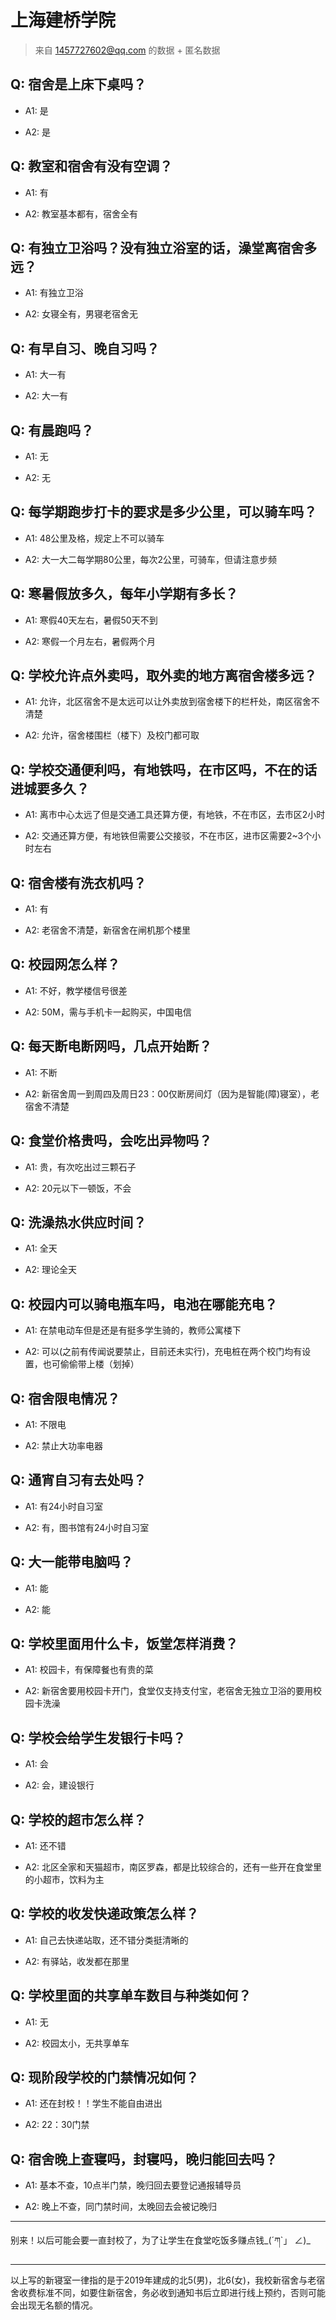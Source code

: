 # 上海建桥学院

> 来自 1457727602@qq.com 的数据 + 匿名数据

## Q: 宿舍是上床下桌吗？

- A1: 是

- A2: 是

## Q: 教室和宿舍有没有空调？

- A1: 有

- A2: 教室基本都有，宿舍全有

## Q: 有独立卫浴吗？没有独立浴室的话，澡堂离宿舍多远？

- A1: 有独立卫浴

- A2: 女寝全有，男寝老宿舍无

## Q: 有早自习、晚自习吗？

- A1: 大一有

- A2: 大一有

## Q: 有晨跑吗？

- A1: 无

- A2: 无

## Q: 每学期跑步打卡的要求是多少公里，可以骑车吗？

- A1: 48公里及格，规定上不可以骑车

- A2: 大一大二每学期80公里，每次2公里，可骑车，但请注意步频

## Q: 寒暑假放多久，每年小学期有多长？

- A1: 寒假40天左右，暑假50天不到

- A2: 寒假一个月左右，暑假两个月

## Q: 学校允许点外卖吗，取外卖的地方离宿舍楼多远？

- A1: 允许，北区宿舍不是太远可以让外卖放到宿舍楼下的栏杆处，南区宿舍不清楚

- A2: 允许，宿舍楼围栏（楼下）及校门都可取

## Q: 学校交通便利吗，有地铁吗，在市区吗，不在的话进城要多久？

- A1: 离市中心太远了但是交通工具还算方便，有地铁，不在市区，去市区2小时

- A2: 交通还算方便，有地铁但需要公交接驳，不在市区，进市区需要2~3个小时左右

## Q: 宿舍楼有洗衣机吗？

- A1: 有

- A2: 老宿舍不清楚，新宿舍在闸机那个楼里

## Q: 校园网怎么样？

- A1: 不好，教学楼信号很差

- A2: 50M，需与手机卡一起购买，中国电信

## Q: 每天断电断网吗，几点开始断？

- A1: 不断

- A2: 新宿舍周一到周四及周日23：00仅断房间灯（因为是智能(障)寝室），老宿舍不清楚

## Q: 食堂价格贵吗，会吃出异物吗？

- A1: 贵，有次吃出过三颗石子

- A2: 20元以下一顿饭，不会

## Q: 洗澡热水供应时间？

- A1: 全天

- A2: 理论全天

## Q: 校园内可以骑电瓶车吗，电池在哪能充电？

- A1: 在禁电动车但是还是有挺多学生骑的，教师公寓楼下

- A2: 可以(之前有传闻说要禁止，目前还未实行)，充电桩在两个校门均有设置，也可偷偷带上楼（划掉）

## Q: 宿舍限电情况？

- A1: 不限电

- A2: 禁止大功率电器

## Q: 通宵自习有去处吗？

- A1: 有24小时自习室

- A2: 有，图书馆有24小时自习室

## Q: 大一能带电脑吗？

- A1: 能

- A2: 能

## Q: 学校里面用什么卡，饭堂怎样消费？

- A1: 校园卡，有保障餐也有贵的菜

- A2: 新宿舍要用校园卡开门，食堂仅支持支付宝，老宿舍无独立卫浴的要用校园卡洗澡

## Q: 学校会给学生发银行卡吗？

- A1: 会

- A2: 会，建设银行

## Q: 学校的超市怎么样？

- A1: 还不错

- A2: 北区全家和天猫超市，南区罗森，都是比较综合的，还有一些开在食堂里的小超市，饮料为主

## Q: 学校的收发快递政策怎么样？

- A1: 自己去快递站取，还不错分类挺清晰的

- A2: 有驿站，收发都在那里

## Q: 学校里面的共享单车数目与种类如何？

- A1: 无

- A2: 校园太小，无共享单车

## Q: 现阶段学校的门禁情况如何？

- A1: 还在封校！！学生不能自由进出

- A2: 22：30门禁

## Q: 宿舍晚上查寝吗，封寝吗，晚归能回去吗？

- A1: 基本不查，10点半门禁，晚归回去要登记通报辅导员

- A2: 晚上不查，同门禁时间，太晚回去会被记晚归

***

别来！以后可能会要一直封校了，为了让学生在食堂吃饭多赚点钱_(´ཀ`」 ∠)_

***

以上写的新寝室一律指的是于2019年建成的北5(男)，北6(女)，我校新宿舍与老宿舍收费标准不同，如要住新宿舍，务必收到通知书后立即进行线上预约，否则可能会出现无名额的情况。